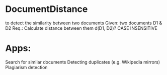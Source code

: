 # DocumentDistance
to detect the similarity between two documents
Given: two documents D1 & D2
Req.: Calculate distance between them d(D1, D2)? 
		     CASE INSENSITIVE
# Apps:
Search for similar documents
Detecting duplicates (e.g. Wikipedia mirrors)
Plagiarism detection
